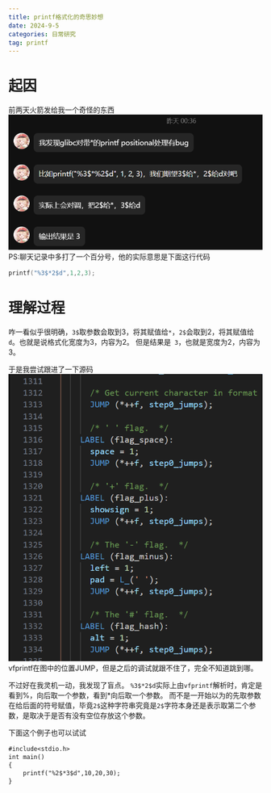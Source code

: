 ```yaml
---
title: printf格式化的奇思妙想
date: 2024-9-5
categories: 日常研究
tag: printf
---
```

# 起因
前两天火箭发给我一个奇怪的东西
![chat_record](./another_printf/chat_record.png)
PS:聊天记录中多打了一个百分号，他的实际意思是下面这行代码
```c
printf("%3$*2$d",1,2,3);
```
# 理解过程
咋一看似乎很明确，`3$`取参数会取到3，将其赋值给`*`，`2$`会取到2，将其赋值给`d`。也就是说格式化宽度为3，内容为2。
但是结果是` 3`，也就是宽度为2，内容为3。

于是我尝试跟进了一下源码
![vfprintf_code](./another_printf/vfpirintf_code.png)
vfprintf在图中的位置JUMP，但是之后的调试就跟不住了，完全不知道跳到哪。


不过好在我灵机一动，我发现了盲点。
`%3$*2$d`实际上由`vfprintf`解析时，肯定是看到%，向后取一个参数，看到*向后取一个参数。
而不是一开始以为的先取参数在给后面的符号赋值，毕竟`2$`这种字符串究竟是`2$`字符本身还是表示取第二个参数，是取决于是否有没有空位存放这个参数。

下面这个例子也可以试试
```
#include<stdio.h>
int main()
{
    printf("%2$*3$d",10,20,30);
}
```
